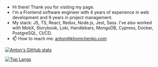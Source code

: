 - Hi there! Thank you for visiting my page.
- I'm a Frontend software engineer with 4 years of experience in web development and 9 years in project management.
- My stack: JS, TS, React, Redux, Node.js, Jest, Sass. I've also worked with MobX, Storybook, Loki, Handlebars, MongoDB, Cypress, Docker, PostgreSQL, CI/CD.
- 📫 How to reach me: anton@khomchenko.com


[![Anton's GitHub stats](https://github-readme-stats.vercel.app/api?username=khomch&show_icons=true&theme=transparent)](https://github.com/anuraghazra/github-readme-stats)



[![Top Langs](https://github-readme-stats.vercel.app/api/top-langs/?username=khomch&show_icons=true&theme=transparent)](https://github.com/anuraghazra/github-readme-stats)

<!---
khomch/khomch is a ✨ special ✨ repository because its `README.md` (this file) appears on your GitHub profile.
You can click the Preview link to take a look at your changes.
--->
